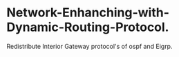 # Network-Enhanching-with-Dynamic-Routing-Protocol.
Redistribute Interior Gateway protocol's of ospf and Eigrp.
